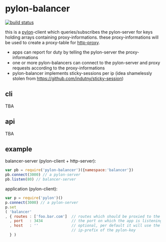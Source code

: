 # pylon-balancer

[![build status](https://secure.travis-ci.org/guybrush/pylon-balancer.png)](http://travis-ci.org/guybrush/pylon-balancer)

this is a [pylon]-client which queries/subscribes the pylon-server for keys
holding arrays containing proxy-informations. these proxy-informations will
be used to create a proxy-table for [http-proxy].

* apps can report for duty by telling the pylon-server the proxy-informations
* one or more pylon-balancers can connect to the pylon-server and proxy
  requests according to the proxy-informations
* pylon-balancer implements sticky-sessions per ip (idea shamelessly stolen
  from https://github.com/indutny/sticky-session)

## cli

TBA

## api

TBA

## example

balancer-server (pylon-client + http-server):

``` javascript
var pb = require('pylon-balancer')({namespace:'balancer'})
pb.connect(3000) // a pylon-server
pb.listen(80) // balancer-server
```

application (pylon-client):

``` javascript
var p = require('pylon')()
p.connect(3000) // a pylon-server
p.set
( 'balancer'
, { routes : ['foo.bar.com']  // routes which should be proxied to the app
  , port   : 3434             // the port on which the app is listening
  , host   : ''               // optional, per default it will use the
                              // ip-prefix of the pylon-key
  } )
```

[pylon]: https://github.com/guybrush/pylon
[http-proxy]: https://github.com/nodejitsu/node-http-proxy

